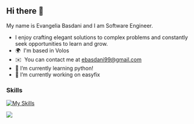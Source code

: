 ## Hi there 👋

My name is Evangelia Basdani and I am Software Engineer.
* I enjoy crafting elegant solutions to complex problems and constantly seek opportunities to learn and grow. 
* 🌍  I'm based in Volos
* ✉️  You can contact me at [ebasdani99@gmail.com](mailto:ebasdani99@gmail.com)
* 🌱 I’m currently learning python! 
* 🔭 I’m currently working on easyfix

### Skills  

[![My Skills](https://skillicons.dev/icons?i=py,docker,git,github)](https://skillicons.dev)

<a href="https://github.com/anuraghazra/github-readme-stats">
<img align="left" src="https://github-readme-stats.vercel.app/api?username=ebasdani&count_private=true&show_icons=true" />
</a>

<!--
**ebasdani/ebasdani** is a ✨ _special_ ✨ repository because its `README.md` (this file) appears on your GitHub profile.

Here are some ideas to get you started:

- 🔭 I’m currently working on ...
- 🌱 I’m currently learning ...
- 👯 I’m looking to collaborate on ...
- 🤔 I’m looking for help with ...
- 💬 Ask me about ...
- 📫 How to reach me: ...
- 😄 Pronouns: ...
- ⚡ Fun fact: ...
-->
